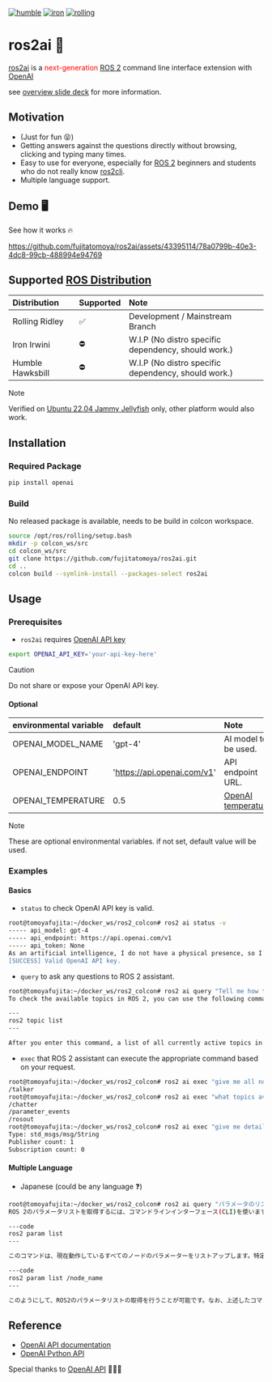 [![humble](https://github.com/fujitatomoya/ros2ai/actions/workflows/humble.yml/badge.svg)](https://github.com/fujitatomoya/ros2ai/actions/workflows/humble.yml) [![iron](https://github.com/fujitatomoya/ros2ai/actions/workflows/iron.yml/badge.svg)](https://github.com/fujitatomoya/ros2ai/actions/workflows/iron.yml) [![rolling](https://github.com/fujitatomoya/ros2ai/actions/workflows/rolling.yml/badge.svg)](https://github.com/fujitatomoya/ros2ai/actions/workflows/rolling.yml)

# ros2ai 🤖

[ros2ai](https://github.com/fujitatomoya/ros2ai) is a <span style="color:red">next-generation</span> [ROS 2](https://github.com/ros2) command line interface extension with [OpenAI](https://openai.com/)

see [overview slide deck](https://raw.githack.com/fujitatomoya/ros2ai/rolling/doc/overview.html) for more information.

## Motivation

- (Just for fun 😝)
- Getting answers against the questions directly without browsing, clicking and typing many times.
- Easy to use for everyone, especially for [ROS 2](https://github.com/ros2) beginners and students who do not really know [ros2cli](https://github.com/ros2/ros2cli).
- Multiple language support.

## Demo 🖥️

See how it works 🔥

https://github.com/fujitatomoya/ros2ai/assets/43395114/78a0799b-40e3-4dc8-99cb-488994e94769

## Supported [ROS Distribution](https://docs.ros.org/en/rolling/Releases.html)

| Distribution      | Supported | Note |
| :---------------- | :-------- | :--- |
| Rolling Ridley    |    ✅     | Development / Mainstream Branch |
| Iron Irwini       |    ⛔     | W.I.P (No distro specific dependency, should work.) |
| Humble Hawksbill  |    ⛔     | W.I.P (No distro specific dependency, should work.) |

> [!NOTE]
> Verified on [Ubuntu 22.04 Jammy Jellyfish](https://releases.ubuntu.com/jammy/) only, other platform would also work.

## Installation

### Required Package

```bash
pip install openai
```

### Build

No released package is available, needs to be build in colcon workspace.

```bash
source /opt/ros/rolling/setup.bash
mkdir -p colcon_ws/src
cd colcon_ws/src
git clone https://github.com/fujitatomoya/ros2ai.git
cd ..
colcon build --symlink-install --packages-select ros2ai
```

## Usage

### Prerequisites

- `ros2ai` requires [OpenAI API key](https://platform.openai.com/docs/overview)

```bash
export OPENAI_API_KEY='your-api-key-here'
```

> [!CAUTION]
> Do not share or expose your OpenAI API key.

#### Optional

| environmental variable | default                     | Note                   |
| :----------------------| :-------------------------- | :--------------------- |
| OPENAI_MODEL_NAME      | 'gpt-4'                     | AI model to be used.   |
| OPENAI_ENDPOINT        | 'https://api.openai.com/v1' | API endpoint URL.      |
| OPENAI_TEMPERATURE     | 0.5                         | [OpenAI temperature](https://platform.openai.com/docs/guides/text-generation/how-should-i-set-the-temperature-parameter) |

> [!NOTE]
> These are optional environmental variables. if not set, default value will be used.

### Examples

#### Basics

- `status` to check OpenAI API key is valid.

```bash
root@tomoyafujita:~/docker_ws/ros2_colcon# ros2 ai status -v
----- api_model: gpt-4
----- api_endpoint: https://api.openai.com/v1
----- api_token: None
As an artificial intelligence, I do not have a physical presence, so I can't be "in service" in the traditional sense. But I am available to assist you 24/7.
[SUCCESS] Valid OpenAI API key.
```

- `query` to ask any questions to ROS 2 assistant.

```bash
root@tomoyafujita:~/docker_ws/ros2_colcon# ros2 ai query "Tell me how to check the available topics?"
To check the available topics in ROS 2, you can use the following command in the terminal:

---
ros2 topic list
---

After you enter this command, a list of all currently active topics in your ROS2 system will be displayed. This list includes all topics that nodes in your system are currently publishing to or subscribing from.
```

- `exec` that ROS 2 assistant can execute the appropriate command based on your request.

```bash
root@tomoyafujita:~/docker_ws/ros2_colcon# ros2 ai exec "give me all nodes"
/talker
root@tomoyafujita:~/docker_ws/ros2_colcon# ros2 ai exec "what topics available"
/chatter
/parameter_events
/rosout
root@tomoyafujita:~/docker_ws/ros2_colcon# ros2 ai exec "give me detailed info for topic /chatter"
Type: std_msgs/msg/String
Publisher count: 1
Subscription count: 0
```

#### Multiple Language

- Japanese (could be any language ❓)

```bash
root@tomoyafujita:~/docker_ws/ros2_colcon# ros2 ai query "パラメータのリスト取得方法を教えて"
ROS 2のパラメータリストを取得するには、コマンドラインインターフェース(CLI)を使います。具体的には、次のコマンドを使用します：

---code
ros2 param list
---

このコマンドは、現在動作しているすべてのノードのパラメーターをリストアップします。特定のノードのパラメータだけを見たい場合には、以下のようにノード名を指定することもできます。

---code
ros2 param list /node_name
---

このようにして、ROS2のパラメータリストの取得を行うことが可能です。なお、上述したコマンドはシェルから直接実行してください。
```

## Reference

- [OpenAI API documentation](https://platform.openai.com/docs)
- [OpenAI Python API](https://github.com/openai/openai-python)

Special thanks to [OpenAI API](https://platform.openai.com/) 🌟🌟🌟

